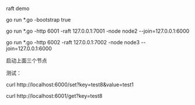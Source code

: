 raft demo

go run *.go -bootstrap true  

go run *.go -http 6001 -raft 127.0.0.1:7001 -node node2  --join=127.0.0.1:6000 

go run *.go -http 6002 -raft 127.0.0.1:7002 -node node3  --join=127.0.0.1:6000

启动上面三个节点

测试：
 
 curl http://localhost:6000/set\?key\=test8\&value\=test1
   
curl http://localhost:6001/get\?key\=test8